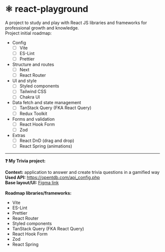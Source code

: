 # ⚛️ react-playground

A project to study and play with React JS libraries and frameworks for professional growth and knowledge.<br>
Project initial roadmap:

- Config
  - [ ] Vite
  - [ ] ES-Lint
  - [ ] Prettier
- Structure and routes
  - [ ] Next
  - [ ] React Router
- UI and style
  - [ ] Styled components
  - [ ] Tailwind CSS
  - [ ] Chakra UI
- Data fetch and state management
  - [ ] TanStack Query (FKA React Query)
  - [ ] Redux Toolkit
- Forms and validation
  - [ ] React Hook Form
  - [ ] Zod
- Extras
  - [ ] React DnD (drag and drop)
  - [ ] React Spring (animations)

---

**:question: My Trivia project:**

**Context:** application to answer and create trivia questions in a gamified way<br>
**Used API:** https://opentdb.com/api_config.php<br>
**Base layout/UI:** [Figma link](https://www.figma.com/file/tropeJkxPdLftEnKXuvTgP/My-Trivia?type=design&t=wvuCwDbyJ7mw3Tfl-6)<br><br>
**Roadmap libraries/frameworks:**<br>

- Vite
- ES-Lint
- Prettier
- React Router
- Styled components
- TanStack Query (FKA React Query)
- React Hook Form
- Zod
- React Spring
